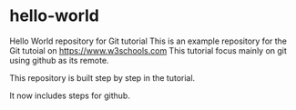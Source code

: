 # hello-world
Hello World repository for Git tutorial
This is an example repository for the Git tutoial on https://www.w3schools.com
This tutorial focus mainly on git using github as its remote.

This repository is built step by step in the tutorial.

It now includes steps for github.
